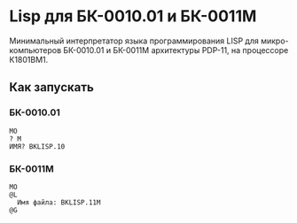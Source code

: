 # Lisp для БК-0010.01 и БК-0011М
Минимальный интерпретатор языка программирования LISP для микро-компьютеров БК-0010.01 и БК-0011М архитектуры PDP-11, на процессоре К1801ВМ1.

## Как запускать

### БК-0010.01
```
MO
? M
ИМЯ? BKLISP.10
```

### БК-0011М
```
MO
@L
  Имя файла: BKLISP.11M
@G
```
